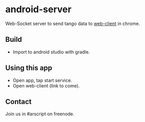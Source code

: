 # android-server

Web-Socket server to send tango data to [web-client](http://github.com/arscript/web-client) in chrome.

## Build
* Import to android studio with gradle.

## Using this app
* Open app, tap start service.
* Open web-client (link to come).

## Contact
Join us in #arscript on freenode.
